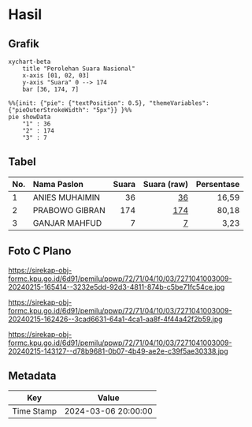 # Hasil

## Grafik

```mermaid
xychart-beta
    title "Perolehan Suara Nasional"
    x-axis [01, 02, 03]
    y-axis "Suara" 0 --> 174
    bar [36, 174, 7]
```

```mermaid
%%{init: {"pie": {"textPosition": 0.5}, "themeVariables": {"pieOuterStrokeWidth": "5px"}} }%%
pie showData
    "1" : 36
    "2" : 174
    "3" : 7
```

## Tabel

| No. | Nama Paslon    | Suara | Suara (raw) | Persentase |
|:--- |:-------------- | -----:| -----------:| ----------:|
| 1   | ANIES MUHAIMIN | 36    | [36][p-1]   | 16,59      |
| 2   | PRABOWO GIBRAN | 174   | [174][p-2]  | 80,18      |
| 3   | GANJAR MAHFUD  | 7     | [7][p-3]    | 3,23       |


[p-1]: https://github.com/gigit-pemilu/pemilu-2024/blob/main/pilpres/hitung-suara/sub/72-sulawesi-tengah/sub/71-kota-palu/sub/04-palu-utara/sub/1003-kayumalue-ngapa/sub/009-tps/sub/paslon-1.txt
[p-2]: https://github.com/gigit-pemilu/pemilu-2024/blob/main/pilpres/hitung-suara/sub/72-sulawesi-tengah/sub/71-kota-palu/sub/04-palu-utara/sub/1003-kayumalue-ngapa/sub/009-tps/sub/paslon-2.txt
[p-3]: https://github.com/gigit-pemilu/pemilu-2024/blob/main/pilpres/hitung-suara/sub/72-sulawesi-tengah/sub/71-kota-palu/sub/04-palu-utara/sub/1003-kayumalue-ngapa/sub/009-tps/sub/paslon-3.txt

## Foto C Plano

https://sirekap-obj-formc.kpu.go.id/6d91/pemilu/ppwp/72/71/04/10/03/7271041003009-20240215-165414--3232e5dd-92d3-4811-874b-c5be71fc54ce.jpg

https://sirekap-obj-formc.kpu.go.id/6d91/pemilu/ppwp/72/71/04/10/03/7271041003009-20240215-162426--3cad6631-64a1-4ca1-aa8f-4f44a42f2b59.jpg

https://sirekap-obj-formc.kpu.go.id/6d91/pemilu/ppwp/72/71/04/10/03/7271041003009-20240215-143127--d78b9681-0b07-4b49-ae2e-c39f5ae30338.jpg


## Metadata

| Key        | Value               |
| ---------- | ------------------- |
| Time Stamp | 2024-03-06 20:00:00 |




